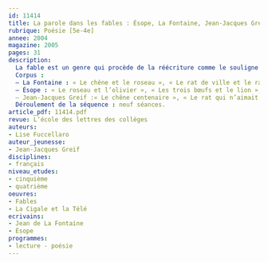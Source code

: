 ```yaml
---
id: 11414
title: La parole dans les fables : Ésope, La Fontaine, Jean-Jacques Greif (séquence)
rubrique: Poésie [5e-4e]
annee: 2004
magazine: 2005
pages: 31
description: 
  La fable est un genre qui procède de la réécriture comme le souligne à maintes reprises La Fontaine dans ses préfaces et ses vers. Aussi la lecture des « Fables » conduit-elle naturellement à situer La Fontaine dans la tradition littéraire, et à mettre en relation ses fables avec celles d’Ésope, et avec les pastiches de Jean-Jacques Greif. La confrontation des transpositions d’une même fable met en évidence les fonctions du dialogue dans la narration et dans la caractérisation des personnages. Cette séquence s’intéresse à la parole des personnages. En analysant cette parole, on montre que leurs stratégies et leurs langages dépendent de leur situation et de l’effet qu’ils veulent produire sur l’interlocuteur : flatter, convaincre ou plaire. On sensibilise également les élèves à l’argumentation qui sera approfondie en quatrième. Enfin, à travers la variété des caractères et la diversité de la versification, des tons ou des registres à l’œuvre dans les dialogues, on les initie à la poésie et à l’art poétique de La Fontaine. Cette séquence peut être menée dans une classe de cinquième après avoir abordé le dialogue de théâtre ou dans une classe de quatrième au cours du premier trimestre.
  Corpus :
  – La Fontaine : « Le chêne et le roseau », « Le rat de ville et le rat des champs », « Le corbeau et le renard », « Le vieux chat et la jeune souris», « Le petit poisson et le pêcheur », « Le loup et le chien maigre », « Le singe et le léopard », « Le geai paré des plumes du paon », « La grenouille qui veut se faire aussi grosse que le bœuf » ;
  – Ésope : « Le roseau et l’olivier », « Les trois bœufs et le lion », « Le renard et le berger » ;
  – Jean-Jacques Greif :« Le chêne centenaire », « Le rat qui n’aimait pas la campagne », in  « La Cigale et la Télé » (l’école des loisirs).
  Déroulement de la séquence : neuf séances.
article_pdf: 11414.pdf
revue: L’école des lettres des collèges
auteurs:
- Lise Fuccellaro
auteur_jeunesse:
- Jean-Jacques Greif
disciplines:
- français
niveau_etudes:
- cinquième
- quatrième
oeuvres:
- Fables
- La Cigale et la Télé
ecrivains:
- Jean de La Fontaine
- Ésope
programmes:
- lecture - poésie
---
```

